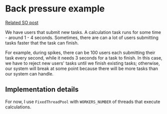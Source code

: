 # Back pressure example

[Related SO post](https://stackoverflow.com/questions/61971389/implement-back-pressure-in-fixedthreadpool)

We have users that submit new tasks. A calculation task runs for some time - around 1 - 4 seconds.
Sometimes, there are can a lot of users submitting tasks faster that the task can finish.

For example, during spikes, there can be 100 users each submitting their task every second, while it needs 3 seconds for a task to finish.
In this case, we have to reject new users' tasks until we finish existing tasks;
otherwise, our system will break at some point because there will be more tasks than our system can handle.

## Implementation details
For now, I use `FixedThreadPool` with `WORKERS_NUMBER` of threads that execute calculations.
